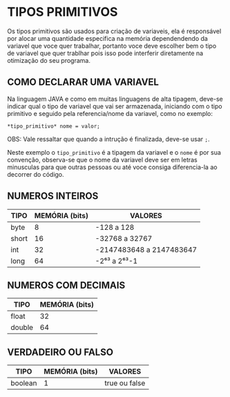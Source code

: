 # TIPOS PRIMITIVOS

Os tipos primitivos são usados para criação de variaveis, ela é responsável por alocar uma quantidade especifica na memória dependendendo da variavel que voce quer trabalhar, portanto voce deve escolher bem o tipo de variavel que quer trablhar pois isso pode interferir diretamente na otimização do seu programa.

## COMO DECLARAR UMA VARIAVEL

Na linguagem JAVA e como em muitas linguagens de alta tipagem, deve-se indicar qual o tipo de variavel que vai ser armazenada, iniciando com o tipo primitivo e seguido pela referencia/nome da variavel, como no exemplo:

    *tipo_primitivo* nome = valor;

OBS: Vale ressaltar que quando a intrução é finalizada, deve-se usar `;`.

Neste exemplo o `tipo_primitivo` é a tipagem da variavel e o `nome` é por sua convenção, observa-se que o nome da variavel deve ser em letras minusculas para que outras pessoas ou até voce consiga diferencia-la ao decorrer do código.

## NUMEROS INTEIROS

 |TIPO   |MEMÓRIA (bits)|  VALORES                 |
 |-------|--------------|--------------------------|
 |byte   |8             |-128 a 128                |
 |short  |16            |-32768 a 32767            |
 |int    |32            |-2147483648 a 2147483647  |
 |long   |64            |-2⁶³ a 2⁶³-1              |

## NUMEROS COM DECIMAIS

 |TIPO   |MEMÓRIA (bits)|
 |-------|--------------|
 |float  |32            |
 |double |64            |

## VERDADEIRO OU FALSO

 |TIPO   |MEMÓRIA (bits)|VALORES       |
 |-------|--------------|--------------|
 |boolean|1             |true ou false |
